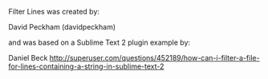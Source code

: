 Filter Lines was created by:

  David Peckham (davidpeckham)

and was based on a Sublime Text 2 plugin example by:

  Daniel Beck
  http://superuser.com/questions/452189/how-can-i-filter-a-file-for-lines-containing-a-string-in-sublime-text-2